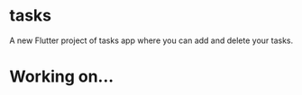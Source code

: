 # tasks

A new Flutter project of tasks app where you can add and delete your tasks.
# Working on...

